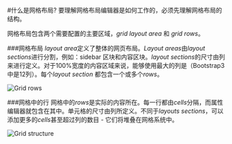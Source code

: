 #什么是网格布局?
要理解网格布局编辑器是如何工作的，必须先理解网格布局的结构。

网格布局包含两个需要配置的主要区域，*grid layout area* 和 *grid rows*。

###网格布局 
*layout area*定义了整体的网页布局。*Layout areas*由*layout sections*进行分割，例如：sidebar 区块和内容区块。*layout sections*的尺寸由列来进行定义。对于100%宽度的内容区域来说，能够使用最大的列是（Bootstrap3中是12列）。每个*layout section* 都包含一个或多个*rows*。

![Grid rows](images/Grid-layout-rows.jpg)

###网格中的行
网格中的*rows*是实际的内容所在。每一行都由*cells*分隔，而属性编辑器就包含在其中。单元格的尺寸由列所定义。不同于*layouts sections*，可以添加更多的*cells*甚至超过列的数目 - 它们将堆叠在网格系统中。

![Grid structure](images/Grid-layout-NO-SIDEBAR-rows.jpg)